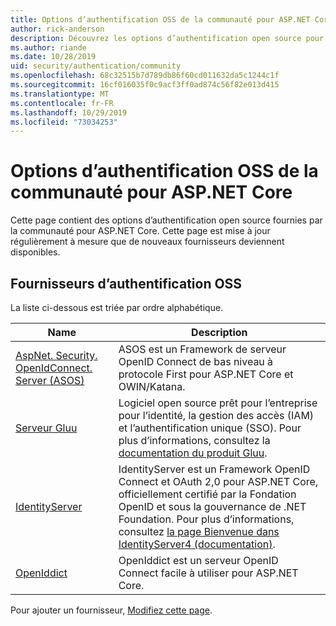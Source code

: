 ```yaml
---
title: Options d’authentification OSS de la communauté pour ASP.NET Core
author: rick-anderson
description: Découvrez les options d’authentification open source pour ASP.NET Core.
ms.author: riande
ms.date: 10/28/2019
uid: security/authentication/community
ms.openlocfilehash: 68c32515b7d789db86f60cd011632da5c1244c1f
ms.sourcegitcommit: 16cf016035f0c9acf3ff0ad874c56f82e013d415
ms.translationtype: MT
ms.contentlocale: fr-FR
ms.lasthandoff: 10/29/2019
ms.locfileid: "73034253"
---
```

# <a name="community-oss-authentication-options-for-aspnet-core"></a>Options d’authentification OSS de la communauté pour ASP.NET Core

Cette page contient des options d’authentification open source fournies par la communauté pour ASP.NET Core. Cette page est mise à jour régulièrement à mesure que de nouveaux fournisseurs deviennent disponibles.

## <a name="oss-authentication-providers"></a>Fournisseurs d’authentification OSS

La liste ci-dessous est triée par ordre alphabétique.

| Name | Description |
| ---- | ----------- |
| [AspNet. Security. OpenIdConnect. Server (ASOS)](https://github.com/aspnet-contrib/AspNet.Security.OpenIdConnect.Server) | ASOS est un Framework de serveur OpenID Connect de bas niveau à protocole First pour ASP.NET Core et OWIN/Katana. |
| [Serveur Gluu](https://gluu.org/) | Logiciel open source prêt pour l’entreprise pour l’identité, la gestion des accès (IAM) et l’authentification unique (SSO). Pour plus d’informations, consultez la [documentation du produit Gluu](https://gluu.org/docs/). |
| [IdentityServer](https://identityserver.io/) | IdentityServer est un Framework OpenID Connect et OAuth 2,0 pour ASP.NET Core, officiellement certifié par la Fondation OpenID et sous la gouvernance de .NET Foundation. Pour plus d’informations, consultez [la page Bienvenue dans IdentityServer4 (documentation)](https://identityserver4.readthedocs.io/en/latest/). |
| [OpenIddict](https://github.com/openiddict/openiddict-core) | OpenIddict est un serveur OpenID Connect facile à utiliser pour ASP.NET Core. |

Pour ajouter un fournisseur, [Modifiez cette page](https://github.com/login?return_to=https%3A%2F%2Fgithub.com%2Faspnet%2FDocs%2Fedit%2Fmaster%2Faspnetcore%2Fsecurity%2Fauthentication%2Fcommunity.md).
